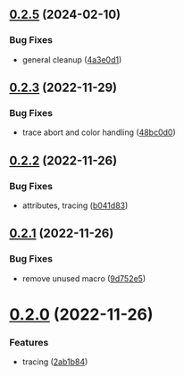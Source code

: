 ## [0.2.5](https://github.com/jogi1/quakeworld/compare/v0.2.3...v0.2.5) (2024-02-10)


### Bug Fixes

* general cleanup ([4a3e0d1](https://github.com/jogi1/quakeworld/commit/4a3e0d1af5061ea5f9bd8bddef1460424f60c62c))



## [0.2.3](https://github.com/jogi1/quakeworld/compare/v0.2.2...v0.2.3) (2022-11-29)


### Bug Fixes

* trace abort and color handling ([48bc0d0](https://github.com/jogi1/quakeworld/commit/48bc0d0f355ee43f35dae4776a2560bfdab8077e))



## [0.2.2](https://github.com/jogi1/quakeworld/compare/v0.2.1...v0.2.2) (2022-11-26)


### Bug Fixes

* attributes, tracing ([b041d83](https://github.com/jogi1/quakeworld/commit/b041d832880bb068caa162be9fd4468a99c7d5bd))



## [0.2.1](https://github.com/jogi1/quakeworld/compare/v0.2.0...v0.2.1) (2022-11-26)


### Bug Fixes

* remove unused macro ([9d752e5](https://github.com/jogi1/quakeworld/commit/9d752e5b8c79c67809deb23e83475156fe7ee647))



# [0.2.0](https://github.com/jogi1/quakeworld/compare/v0.1.0...v0.2.0) (2022-11-26)


### Features

* tracing ([2ab1b84](https://github.com/jogi1/quakeworld/commit/2ab1b842a3f9cf1ddced89f41a48ae33c38b59f3))



